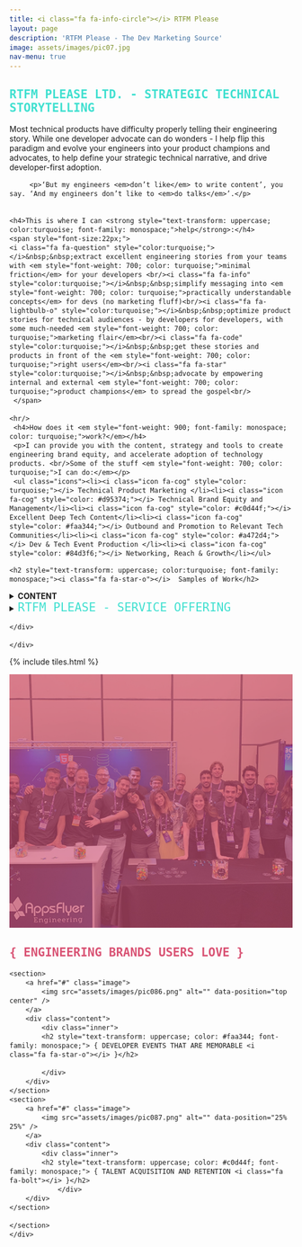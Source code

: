 ```yaml
---
title: <i class="fa fa-info-circle"></i> RTFM Please
layout: page
description: 'RTFM Please - The Dev Marketing Source'
image: assets/images/pic07.jpg
nav-menu: true
---
```


<!-- Main -->
<div id="main">

<!-- One -->
<section id="one">
	<div class="inner">
			<h2 style="text-transform: uppercase; color:turquoise; font-family: monospace;"><i class="fa fa-hand-scissors-o"></i>  RTFM Please Ltd. - Strategic Technical Storytelling</h2>
            <div class="box">
         <p>Most technical products have difficulty properly telling their engineering story. While one developer advocate can do wonders - I help flip this paradigm and evolve your engineers into your product champions and advocates, to help define your strategic technical narrative, and  drive developer-first adoption.</p>

		 <p>‘But my engineers <em>don’t like</em> to write content’, you say. ‘And my engineers don’t like to <em>do talks</em>’.</p>

        
    <h4>This is where I can <strong style="text-transform: uppercase; color:turquoise; font-family: monospace;">help</strong>:</h4>
    <span style="font-size:22px;">
    <i class="fa fa-question" style="color:turquoise;"></i>&nbsp;&nbsp;extract excellent engineering stories from your teams with <em style="font-weight: 700; color: turquoise;">minimal friction</em> for your developers <br/><i class="fa fa-info" style="color:turquoise;"></i>&nbsp;&nbsp;simplify messaging into <em style="font-weight: 700; color: turquoise;">practically understandable concepts</em> for devs (no marketing fluff)<br/><i class="fa fa-lightbulb-o" style="color:turquoise;"></i>&nbsp;&nbsp;optimize product stories for technical audiences - by developers for developers, with some much-needed <em style="font-weight: 700; color: turquoise;">marketing flair</em><br/><i class="fa fa-code" style="color:turquoise;"></i>&nbsp;&nbsp;get these stories and products in front of the <em style="font-weight: 700; color: turquoise;">right users</em><br/><i class="fa fa-star" style="color:turquoise;"></i>&nbsp;&nbsp;advocate by empowering internal and external <em style="font-weight: 700; color: turquoise;">product champions</em> to spread the gospel<br/>
     </span>

	<hr/>
	 <h4>How does it <em style="font-weight: 900; font-family: monospace; color: turquoise;">work?</em></h4>
	 <p>I can provide you with the content, strategy and tools to create engineering brand equity, and accelerate adoption of technology products. <br/>Some of the stuff <em style="font-weight: 700; color: turquoise;">I can do:</em></p>
	 <ul class="icons"><li><i class="icon fa-cog" style="color: turquoise;"></i> Technical Product Marketing </li><li><i class="icon fa-cog" style="color: #d95374;"></i> Technical Brand Equity and Management</li><li><i class="icon fa-cog" style="color: #c0d44f;"></i> Excellent Deep Tech Content</li><li><i class="icon fa-cog" style="color: #faa344;"></i> Outbound and Promotion to Relevant Tech Communities</li><li><i class="icon fa-cog" style="color: #a472d4;"></i> Dev & Tech Event Production </li><li><i class="icon fa-cog" style="color: #84d3f6;"></i> Networking, Reach & Growth</li></ul>

   </div>

   <div class="box">

	<h2 style="text-transform: uppercase; color:turquoise; font-family: monospace;"><i class="fa fa-star-o"></i>  Samples of Work</h2>

   <details><summary><strong>CONTENT</strong></summary>
   <br/>
				<p>Highlights of content extracted <em style="font-weight: 700; color: turquoise;">from</em> engineers:</p>
				<ul>
				<li><a href="https://medium.com/appsflyer/salting-your-spark-to-scale-e6f1c87dd18" target="_blank">Salting Your Spark to Scale</a></li>
				<li><a href="https://www.infoq.com/articles/api-gateway-clojure-golang/" target="_blank">Rewriting an API Gateway Service from Clojure to Golang: AppsFlyer Experience Report</a></li>
				<li><a href="https://snyk.io/open-source-security/" target="_blank">The State of Open Source Security 2020</a></li>
				<li><a href="https://thenewstack.io/how-to-achieve-ironclad-serverless-security/" target="_blank">How to Achieve Ironclad Serverless Security</a></li>
					</ul>

				<p>Snapshot of content edited <em style="font-weight: 700; color: turquoise;">with</em> engineers:</p>
				<ul>
				<li><a href="https://devops.com/designing-engineering-teams-for-scale/" target="_blank">Designing Engineering Teams for Scale</a></li>
				<li><a href="https://medium.com/appsflyer/three-tips-for-managing-technical-debt-while-maintaining-developer-velocity-and-sanity-f3d4a080052c" target="_blank">Translation from Hebrew: Three Tips for Managing Technical Debt: While Maintaining Developer Velocity (and Sanity)</a></li>
				<li><a href="https://www.infoq.com/articles/applied-probability-unstructured-events-theta-sketches/" target="_blank">Applied Probability - Counting Large Set of Unstructured Events with Theta Sketches</a></li>
				<li><a href="https://medium.com/appsflyer/repl-based-debugging-in-clojure-278fb468a33" target="_blank">REPL Based Debugging in Clojure</a></li>
				<li><a href="https://medium.com/appsflyer/how-appsflyer-uses-apache-airflow-to-run-over-3-5k-daily-jobs-and-more-683106cb24fc" target="_blank">How AppsFlyer uses Apache Airflow to run more than 3.5k daily jobs</a></li>
					</ul>

				<p style="font-weight: 700; color: turquoise;">Content curation:</p>
				<p>Influencer Blog Post Series - Curation & Editing: <a href="https://devseccon.com/secadvent-2020" target="_blank"><span style="font-weight: 700; color: turquoise;">SecAdvent 2020</span></a></p>


				Some seeded podcast opportunities:<br/>		
				<a href="https://devchat.tv/js-jabber/jsj-456-developer-first-security-and-security-tooling-for-developers-with-liran-tal-brian-vermeer/" target="_blank">Javascript Jabber&nbsp;</a> <i class="icon fa-cog" style="color: turquoise;"></i> <a href="https://www.jonobacon.com/2020/07/14/alyssa-miller-from-snyk-on-the-state-of-open-source-security/" target="_blank">&nbsp;Conversations with Bacon&nbsp;</a> <i class="icon fa-cog" style="color: #d95374;"></i> <a href="https://www.arresteddevops.com/state-of-open-source-security/" target="_blank">&nbsp;Arrested DevOps&nbsp;</a> <i class="icon fa-cog" style="color: #c0d44f;"></i> <a href="https://www.reversim.com/2020/11/398-with-danny-grander-from-snyk.html" target="_blank">&nbsp;Reversim [HEB]&nbsp;</a> <i class="icon fa-cog" style="color: #a472d4;"></i> <a href="https://opensourcesecuritypodcast.libsyn.com/episode-205-the-state-of-open-source-security-with-alyssa-miller-from-snyk" target="_blank">&nbsp;The Open Source Security Podcast&nbsp;</a> <i class="icon fa-cog" style="color: #84d3f6;"></i> <a href="hhttps://www.pageittothelimit.com/dependency-security-with-liran-tal/" target="_blank">&nbsp;Page it to the Limit</a>
				<br/>
				<br/>
				</details>

				<details><summary><strong>EVENTS</strong></summary>
				<ul>
				<li><span style="font-weight: 700; color: turquoise;">Speaker & Talk Database:&nbsp;</span><a href="https://github.com/AppsFlyer/engineering-org-resources" target="_blank">&nbsp;AppsFlyer Sample</a></li>
				<li><span style="font-weight: 700; color: turquoise;">Hackathon Production:&nbsp;</span> <i class="icon fa-link" style="color: #c0d44f;"></i><a href="https://hackweek.dev" target="_blank">&nbsp;Hackathon Website&nbsp;</a> <i class="icon fa-play" style="color: #c0d44f;"></i> <a href="https://www.youtube.com/watch?v=j6g9Ea38EtI" target="_blank">&nbsp;Hackathon Post-Event Video</a></li>
				<li><span style="font-weight: 700; color: turquoise;">Event Production:</span><a href="https://devopsdaystlv.com" target="_blank">&nbsp;DevOpsDays TLV&nbsp;</a> <i class="icon fa-cog" style="color: #faa344;"></i> <a href="https://cloudnativeisrael.com" target="_blank">&nbsp;Cloud Native Day Tel Aviv&nbsp;</a> <i class="icon fa-cog" style="color: #d95374;"></i> &nbsp;<a href="https://statscraft.org.il" target="_blank">Statscraft&nbsp;</a> <i class="icon fa-cog" style="color: #c0d44f;"></i>  <a href="https://tlvcommunity.dev" target="_blank">&nbsp;Community Summit TLV&nbsp;</a> <i class="icon fa-cog" style="color: #a472d4;"></i> <a href="https://www.devseccon.com/pf/devseccon24-2020/" target="_blank">&nbsp;DevSecCon24</a></li>
				</ul>

				Snapshot of Top-Tier Speaking Opportunities:
				<ul>
				<li><span style="font-weight: 700; color: turquoise;">Technology-Specific Events:</span><a href="https://videos.confluent.io/watch/6KNS8GhQZ5EhKFC2iwz8uW" target="_blank">&nbsp;Kafka Summit&nbsp;</a> <i class="icon fa-cog" style="color: #faa344"></i> <a href="https://www.youtube.com/watch?v=z_6tVRCyJxs" target="_blank">&nbsp;Gitlab Commit&nbsp;</a> <i class="icon fa-cog" style="color: #d95374;"></i> &nbsp;<a href="https://www.youtube.com/watch?v=kul9MTB0niE" target="_blank">SwampUP&nbsp;</a> <i class="icon fa-cog" style="color: #c0d44f;"></i>  <a href="https://www.youtube.com/watch?v=9MzaGFdPfg4&list=PLTGtoghhCRrWLvMGAED5n-haDnNOW8eec&index=18" target="_blank">&nbsp;AWS RE:Invent&nbsp;</a> <i class="icon fa-cog" style="color: #a472d4;"></i> &nbsp;Google Cloud Summit - Keynote</li>

				<li><span style="font-weight: 700; color: turquoise;">Leading Industry Events:</span><a href="https://www.youtube.com/watch?v=HKRJZVjYW4Q&list=PLTGtoghhCRrWLvMGAED5n-haDnNOW8eec&index=17" target="_blank">&nbsp;Velocity &nbsp;</a> <i class="icon fa-cog" style="color: #faa344"></i> <a href="https://www.youtube.com/watch?v=tjjeaCtsw_M&list=PLTGtoghhCRrWLvMGAED5n-haDnNOW8eec&index=16" target="_blank">&nbsp;Strata Data&nbsp;</a> <i class="icon fa-cog" style="color: #d95374;"></i> &nbsp;<a href="https://www.youtube.com/watch?v=F4TUYdjfvsc&list=PLTGtoghhCRrWLvMGAED5n-haDnNOW8eec&index=8" target="_blank">Devoxx [Workshop]&nbsp;</a> <i class="icon fa-cog" style="color: #c0d44f;"></i>  <a href="https://www.youtube.com/watch?v=_c6kSKrhTz8&list=PLTGtoghhCRrWLvMGAED5n-haDnNOW8eec&index=10" target="_blank">&nbsp;Devoxx [Talk]&nbsp;</a> <i class="icon fa-cog" style="color: #a472d4;"></i><a href="https://www.youtube.com/watch?v=aSceJNfIARc" target="_blank"> &nbsp;Codemotion</a></li>

				<li><span style="font-weight: 700; color: turquoise;">Ecosystem Specific Events:</span><a href="https://www.youtube.com/watch?v=asqgKaUMXq0" target="_blank">&nbsp;ReactNext &nbsp;</a> <i class="icon fa-cog" style="color: #faa344"></i> <a href="https://www.youtube.com/watch?v=vUEKL8zekXc" target="_blank">&nbsp;GoLab&nbsp;</a> <i class="icon fa-cog" style="color: #d95374;"></i> &nbsp;<a href="https://www.youtube.com/watch?v=cc9NJSf0hfc" target="_blank">Gophercon TLV&nbsp;</a> <i class="icon fa-cog" style="color: #c0d44f;"></i>  <a href="https://www.youtube.com/watch?v=VgROF_J9ypU&list=PLTGtoghhCRrWLvMGAED5n-haDnNOW8eec&index=12" target="_blank">&nbsp;Clojure Conferences</a> [MANY - ONE SAMPLE]&nbsp; </li>

				<li><span style="font-weight: 700; color: turquoise;">Leading Israeli Events:</span><a href="https://www.youtube.com/watch?v=Fg1SJufaHOs" target="_blank">&nbsp;DevOpsDays &nbsp;</a> <i class="icon fa-cog" style="color: #faa344"></i> <a href="https://www.youtube.com/watch?v=Wq0i7VD7-ug" target="_blank">&nbsp;Cloud Native & OSS Day&nbsp;</a> <i class="icon fa-cog" style="color: #d95374;"></i> &nbsp;<a href="https://www.youtube.com/watch?v=aejjRzjGYOE" target="_blank">Reversim&nbsp;</a></li>				
				</ul>



				</details>

				<details><summary><strong>BRANDING & MESSAGING</strong></summary>
				<li><span style="font-weight: 700; color: turquoise;">Messaging and Other Projects:</span><a href="https://www.pagerduty.com/integrations/jovianx/" target="_blank">&nbsp;Jovian<sup>X</sup> and PagerDuty Integration &nbsp;</a> <i class="icon fa-cog" style="color: #faa344"></i> <a href="https://cloud.google.com/customers/appsflyer" target="_blank">&nbsp;Google Cloud Case Study&nbsp;</a> <i class="icon fa-cog" style="color: #d95374;"></i> &nbsp;<a href="https://medium.com/appsflyer/appsflyer-engineering-in-numbers-wrapping-up-2019-25ab4888fc09" target="_blank">AppsFlyer Infographic&nbsp;</a></li>

				<li><span style="font-weight: 700; color: turquoise;">Github Pages & Sites:</span><a href="https://appsflyer.github.io" target="_blank">&nbsp;AppsFlyer &nbsp;</a> <i class="icon fa-cog" style="color: #faa344"></i> <a href="https://cloudify-cosmo.github.io" target="_blank">&nbsp;Cloudify&nbsp;</a> <i class="icon fa-cog" style="color: #d95374;"></i> &nbsp;<a href="https://tlvcommunity.dev" target="_blank">TLV Community&nbsp;</a></li>

				</details>
				<br/>
				<h4 style="text-transform: uppercase; color:turquoise; font-family: monospace;"> <i class="icon fa-plug" style="color: #ffffff"></i>&nbsp;MY MEETUP GROUPS</h4>
				<a href="https://www.meetup.com/devops-in-israel/" target="_blank">&nbsp;DevOps IL &nbsp;</a> <i class="icon fa-cog" style="color: #faa344"></i> <a href="https://www.meetup.com/cloud-native-oss" target="_blank">&nbsp;Cloud Native & OSS IL&nbsp;</a> <i class="icon fa-cog" style="color: #d95374;"></i> &nbsp;<a href="https://www.meetup.com/statscraft/" target="_blank">Statscraft&nbsp;</a> <i class="icon fa-cog" style="color: #c0d44f;"></i> <a href="https://www.meetup.com/Cloud-Online-Meetup" target="_blank">&nbsp;Cloud Online Meetup&nbsp;</a> <i class="icon fa-cog" style="color: #a472d4;"></i><a href="https://www.meetup.com/DevRel/" target="_blank">&nbsp;DevRel IL&nbsp;</a>




   </div>



<div class="box">
			<details><summary><span style="text-transform: uppercase; color:turquoise; font-family: monospace; font-size: 1.5em;"><i class="fa fa-cog"></i>  RTFM Please - Service Offering</span></summary>
<br/>

<table>
		<thead>
			<tr>
				<th>Service Type</th>
				<th>Description</th>
				<th>Pricing Scheme</th>
			</tr>
		</thead>
		<tbody>
			<tr>
				<td><strong style="color: turquoise;">Bundles</strong></td>
				<td>Starting at 10-Hour Packages (Up to 40-Hours)</td>
				<td>Based on daily fee.</td>
			</tr>
			<tr>
				<td><strong style="color: turquoise;">Projects</strong></td>
				<td>Specific time-based project - event, hackathon, other production</td>
				<td>Based on scope of work.</td>
			</tr>
			<tr>
				<td><strong style="color: turquoise;">Workshops</strong></td>
				<td> <strong>For your internal employees:</strong> marketers, founders, HR (or whoever else might be interested) - a diversity of workshops on how to do it yourselves, refining your message and pitch, building powerful engineering brands.</td>
				<td>Fixed Price - Up to 10 Participants</td>
			</tr>
			<tr>
				<td><strong style="color: turquoise;">Long-Term Work</strong></td>
				<td>Commitment to at least half-year cycles of ongoing work. </td>
				<td>Retainer</td>
			</tr>
			<tr>
				<td><strong style="color: turquoise;">Power Surge</strong></td>
				<td><strong style="color: red;">DON'T PANIC!</strong> If you're overloaded before a launch, release or peak time of year, have an urgent deliverable or crisis and need more hands on deck - we'll drop everything and give you a hand.</td>
				<td>Based on scope & deadline</td>
			</tr>
		</tbody>
		 <!-- <tfoot>
			<tr>
				<td colspan="2"></td>
				<td>100.00</td>
			</tr>
		</tfoot> -->
	</table>
	</details>

	</div>

	</div>
</section>

<!-- Two -->

{% include tiles.html %}

<section id="two" class="spotlights">
	<section>
    <a href="#" class="image">
			<img src="assets/images/pic085.png" alt="" data-position="center center" />
		</a>
		<div class="content">
			<div class="inner">
                <h2 style="text-transform: uppercase; color: #d95374; font-family: monospace;"> { ENGINEERING BRANDS USERS LOVE <i class="fa fa-heart-o"></i> }</h2>
                </div>
                </div>	
	</section>

    <section>
		<a href="#" class="image">
			<img src="assets/images/pic086.png" alt="" data-position="top center" />
		</a>
		<div class="content">
			<div class="inner">
			<h2 style="text-transform: uppercase; color: #faa344; font-family: monospace;"> { DEVELOPER EVENTS THAT ARE MEMORABLE <i class="fa fa-star-o"></i> }</h2>

			</div>
		</div>
	</section>
    <section>
		<a href="#" class="image">
			<img src="assets/images/pic087.png" alt="" data-position="25% 25%" />
		</a>
		<div class="content">
			<div class="inner">
            <h2 style="text-transform: uppercase; color: #c0d44f; font-family: monospace;"> { TALENT ACQUISITION AND RETENTION <i class="fa fa-bolt"></i> }</h2>
            	</div>
		</div>
	</section>

	</section>
	</div>
	

				
<!-- End -->
